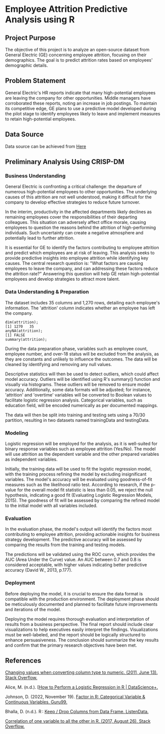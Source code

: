 # Employee Attrition Predictive Analysis using R

## Project Purpose
The objective of this project is to analyze an open-source dataset from General Electric (GE) concerning employee attrition, focusing on their demographics. The goal is to predict attrition rates based on employees' demographic details.

## Problem Statement
General Electric's HR reports indicate that many high-potential employees are leaving the company for other opportunities. Middle managers have corroborated these reports, noting an increase in job postings. To maintain its competitive edge, GE plans to use a predictive model developed during the pilot stage to identify employees likely to leave and implement measures to retain high-potential employees.

## Data Source
Data source can be achieved from [Here](https://https://github.com/dntjdgur/ml-r-employee-attrition/tree/main/data)

## Preliminary Analysis Using CRISP-DM
### Business Understanding
General Electric is confronting a critical challenge: the departure of numerous high-potential employees to other opportunities. The underlying causes of this attrition are not well understood, making it difficult for the company to develop effective strategies to reduce future turnover.

In the interim, productivity in the affected departments likely declines as remaining employees cover the responsibilities of their departing colleagues. This situation can adversely affect office morale, causing employees to question the reasons behind the attrition of high-performing individuals. Such uncertainty can create a negative atmosphere and potentially lead to further attrition.

It is essential for GE to identify the factors contributing to employee attrition and predict which employees are at risk of leaving. This analysis seeks to provide predictive insights into employee attrition while identifying key causes. The central research question is: "What factors are causing employees to leave the company, and can addressing these factors reduce the attrition rate?" Answering this question will help GE retain high-potential employees and develop strategies to attract more talent.

### Data Understanding & Preparation
The dataset includes 35 columns and 1,270 rows, detailing each employee's information. The 'attrition' column indicates whether an employee has left the company.

	dim(attrition);
    [1] 1270   35
    anyNA(attrition);
    [1] FALSE
    summary(attrition);

During the data preparation phase, variables such as employee count, employee number, and over-18 status will be excluded from the analysis, as they are constants and unlikely to influence the outcomes. The data will be cleaned by identifying and removing any null values.

Descriptive statistics will then be used to detect outliers, which could affect model accuracy. Outliers will be identified using R's summary() function and visually via histograms. These outliers will be removed to ensure model accuracy. Additionally, some data formats will be adjusted; for instance, 'attrition' and 'overtime' variables will be converted to Boolean values to facilitate logistic regression analysis. Categorical variables, such as education field, will be encoded numerically as per documented mappings.

The data will then be split into training and testing sets using a 70/30 partition, resulting in two datasets named trainingData and testingData.

### Modeling
Logistic regression will be employed for the analysis, as it is well-suited for binary response variables such as employee attrition (Yes/No). The model will use attrition as the dependent variable and the other prepared variables as independent variables.

Initially, the training data will be used to fit the logistic regression model, with the training process refining the model by excluding insignificant variables. The model's accuracy will be evaluated using goodness-of-fit measures such as the likelihood ratio test. According to research, if the p-value for the overall model fit statistic is less than 0.05, we reject the null hypothesis, indicating a good fit (Evaluating Logistic Regression Models, 2015). The goodness of fit will be assessed by comparing the refined model to the initial model with all variables included.

### Evaluation
In the evaluation phase, the model's output will identify the factors most contributing to employee attrition, providing actionable insights for business strategy development. The predictive accuracy will be assessed by comparing the results from the training and testing models.

The predictions will be validated using the ROC curve, which provides the AUC (Area Under the Curve) value. An AUC between 0.7 and 0.8 is considered acceptable, with higher values indicating better predictive accuracy (David W., 2013, p.177).

### Deployment
Before deploying the model, it is crucial to ensure the data format is compatible with the production environment. The deployment phase should be meticulously documented and planned to facilitate future improvements and iterations of the model.

Deploying the model requires thorough evaluation and interpretation of results from a business perspective. The final report should include clear visualizations to help executives easily interpret the findings. Visualizations must be well-labeled, and the report should be logically structured to enhance persuasiveness. The conclusion should summarize the key results and confirm that the primary research objectives have been met.

## References
[Changing values when converting column type to numeric. (2011, June 13). Stack Overflow.](https://stackoverflow.com/questions/6328771/changing-values-when-converting-column-type-to-numeric)

Alice, M. (n.d.). [[How to Perform a Logistic Regression in R | DataScience+.](https://datascienceplus.com/perform-logistic-regression-in-r/) 

Johnson, D. (2022, November 19). [Factor in R: Categorical Variable & Continuous Variables. Guru99. ](https://www.guru99.com/r-factor-categorical-continuous.html)

Bhalla, D. (n.d.). R : [Keep / Drop Columns from Data Frame. ListenData.](https://www.listendata.com/2015/06/r-keep-drop-columns-from-data-frame.html)

[Correlation of one variable to all the other in R. (2017, August 26). Stack Overflow.](https://stackoverflow.com/questions/45892274/correlation-of-one-variable-to-all-the-other-in-r)

